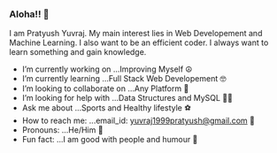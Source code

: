 ### Aloha!! 👋

I am Pratyush Yuvraj. My main interest lies in Web Developement and Machine Learning. I also want to be an efficient coder. I always want to learn something and gain knowledge.

- I’m currently working on ...Improving Myself ☮️
- I’m currently learning ...Full Stack Web Developement 🤓
- I’m looking to collaborate on ...Any Platform 🤝
- I’m looking for help with ...Data Structures and MySQL 👨‍🏫
- Ask me about ...Sports and Healthy lifestyle ⚽
- How to reach me: ...email_id: yuvraj1999pratyush@gmail.com 📧
- Pronouns: ...He/Him 🧔
- Fun fact: ...I am good with people and humour 👯

